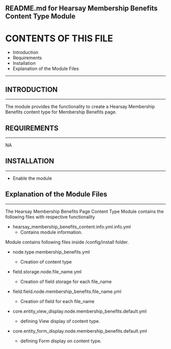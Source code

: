 README.md for Hearsay Membership Benefits Content Type Module
-------------------------------------

# CONTENTS OF THIS FILE

  - Introduction
  - Requirements
  - Installation
  - Explanation of the Module Files

---------------------

## INTRODUCTION
------------

The module provides the functionality to create a Hearsay Membership Benefits content type for Membership Benefits page.



## REQUIREMENTS
------------

NA


## INSTALLATION
------------

- Enable the module


## Explanation of the Module Files
--------------------------------

The Hearsay Membership Benefits Page Content Type Module contains the following files with respective functionality

- hearsay_membership_benefits_content.info.yml.info.yml
  - Contains module information.


Module contains following files inside /config/install folder.

- node.type.membership_benefits.yml
  - Creation of content type

- field.storage.node.file_name.yml
  - Creation of field storage for each file_name
    
- field.field.node.membership_benefits.file_name.yml
  - Creation of field for each file_name

- core.entity_view_display.node.membership_benefits.default.yml
  - defining View display of content type.

- core.entity_form_display.node.membership_benefits.default.yml
  - defining Form display on content type.